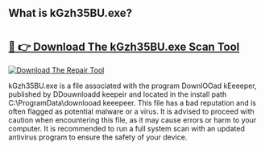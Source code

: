 ## What is kGzh35BU.exe? 

# <h2><a href="https://exedetect.com/download.php?kGzh35BU.exe">🔗 👉 Download The kGzh35BU.exe Scan Tool</a></h2>

[![Download The Repair Tool](https://exedetect.com/download-button.jpg)](https://exedetect.com/download.php?kGzh35BU.exe)

kGzh35BU.exe is a file associated with the program DownlOOad kEeeeper, published by DDouwnloadd keepeir and located in the install path C:\ProgramData\downlooad keeepeer. This file has a bad reputation and is often flagged as potential malware or a virus. It is advised to proceed with caution when encountering this file, as it may cause errors or harm to your computer. It is recommended to run a full system scan with an updated antivirus program to ensure the safety of your device.